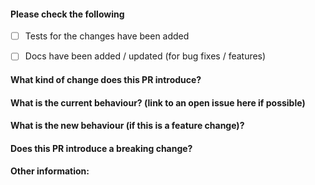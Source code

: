 #### Please check the following
- [ ] Tests for the changes have been added
- [ ] Docs have been added / updated (for bug fixes / features)


#### What kind of change does this PR introduce?


#### What is the current behaviour? (link to an open issue here if possible)


#### What is the new behaviour (if this is a feature change)?


#### Does this PR introduce a breaking change?


#### Other information:
